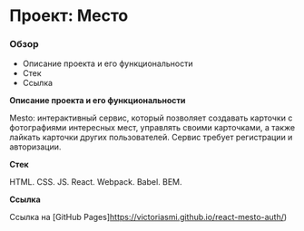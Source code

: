 # Проект: Место

### Обзор

* Описание проекта и его функциональности
* Стек
* Ссылка 


**Описание проекта и его функциональности**

Mesto: интерактивный сервис, который позволяет создавать карточки с фотографиями интересных мест, управлять своими карточками, а также лайкать карточки других пользователей. Сервис требует регистрации и авторизации. 

**Стек**

HTML. CSS. JS. React. Webpack. Babel. BEM.

**Ссылка**

Ссылка на [GitHub Pages]https://victoriasmi.github.io/react-mesto-auth/)